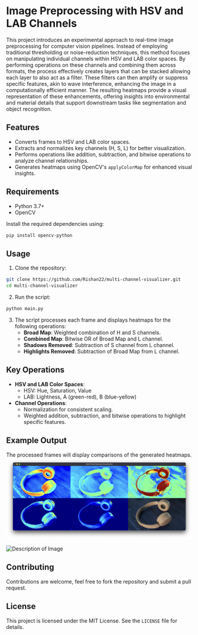 # Image Preprocessing with HSV and LAB Channels

This project introduces an experimental approach to real-time image preprocessing for computer vision pipelines. Instead of employing traditional thresholding or noise-reduction techniques, this method focuses on manipulating individual channels within HSV and LAB color spaces. By performing operations on these channels and combining them across formats, the process effectively creates layers that can be stacked allowing each layer to also act as a filter. These filters can then amplify or suppress specific features, akin to wave interference, enhancing the image in a computationally efficient manner. The resulting heatmaps provide a visual representation of these enhancements, offering insights into environmental and material details that support downstream tasks like segmentation and object recognition.

## Features

- Converts frames to HSV and LAB color spaces.
- Extracts and normalizes key channels (H, S, L) for better visualization.
- Performs operations like addition, subtraction, and bitwise operations to analyze channel relationships.
- Generates heatmaps using OpenCV's `applyColorMap` for enhanced visual insights.

## Requirements

- Python 3.7+
- OpenCV

Install the required dependencies using:

```bash
pip install opencv-python
```

## Usage

1. Clone the repository:

```bash
git clone https://github.com/Rishan22/multi-channel-visualizer.git
cd multi-channel-visualizer
```

2. Run the script:

```bash
python main.py
```

3. The script processes each frame and displays heatmaps for the following operations:
   - **Broad Map**: Weighted combination of H and S channels.
   - **Combined Map**: Bitwise OR of Broad Map and L channel.
   - **Shadows Removed**: Subtraction of S channel from L channel.
   - **Highlights Removed**: Subtraction of Broad Map from L channel.


## Key Operations

- **HSV and LAB Color Spaces**:
  - HSV: Hue, Saturation, Value
  - LAB: Lightness, A (green-red), B (blue-yellow)
- **Channel Operations**:
  - Normalization for consistent scaling.
  - Weighted addition, subtraction, and bitwise operations to highlight specific features.

## Example Output

The processed frames will display comparisons of the generated heatmaps.
![Description of Image](images/screenshot.png)

![Description of Image](images/screenshot2.png)

## Contributing

Contributions are welcome, feel free to fork the repository and submit a pull request.

## License

This project is licensed under the MIT License. See the `LICENSE` file for details.

